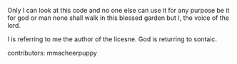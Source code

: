 Only I can look at this code and no one else can use it for any purpose be it for god or man none shall walk in this blessed garden but I, the voice of the lord. 

I is referring to me the author of the licesne.
God is returring to sontaic.

contributors: mmacheerpuppy
